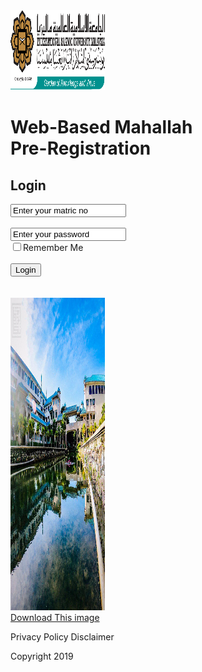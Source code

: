 <!DOCTYPE html>
<html>
<head>  <meta charset="utf-8">
<title></title>
<link rel ="stylesheet"href="assignment1.css">
<style>
img {
  width: 30%;
}
</style>
</head>
<body>
<div class="logo">
<img src="iium-logo-latest-v2.png" width="150" height="128">
</div>
<div class="absolute">
<h1 allign="center">Web-Based Mahallah <br> Pre-Registration</h1>
</div>
<div class="absolute1">
<h2>Login</h2>
<label=></label>
<input type="text" name="" value="Enter your matric no">
<br>
<br>
<label=></label>
<input type="text" name="" value="Enter your password">
<br>
<input type="checkbox">Remember Me
<br>
<br>
<button type="button" name="Submit">Login </button>
<br>
<br>
<br>
</div>
<div class="shape">
<img src="IIUM.png" alt= "My test image"
  width="300" height="500" allign="right">
</div>
<a href="http://photos.iium.edu.my/flagship/river_of_life.jpg" download>Download This image</a>
<footer>
  <p>Privacy Policy   Disclaimer</p>
</footer>
<footer2>
  <p>Copyright 2019</p>
</footer2>
</body>
</html>

